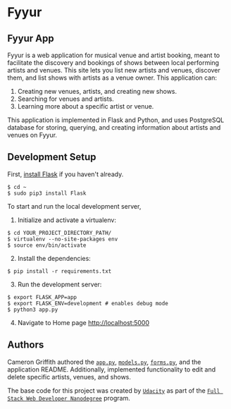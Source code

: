 # Fyyur

## Fyyur App

Fyyur is a web application for musical venue and artist booking, meant to facilitate the discovery and bookings of shows between local performing artists and venues. This site lets you list new artists and venues, discover them, and list shows with artists as a venue owner. This application can:

1) Creating new venues, artists, and creating new shows.
2) Searching for venues and artists.
3) Learning more about a specific artist or venue.

This application is implemented in Flask and Python, and uses PostgreSQL database for storing, querying, and creating information about artists and venues on Fyyur.

## Development Setup

First, [install Flask](http://flask.pocoo.org/docs/1.0/installation/#install-flask) if you haven't already.

  ```
  $ cd ~
  $ sudo pip3 install Flask
  ```

To start and run the local development server,

1. Initialize and activate a virtualenv:
  ```
  $ cd YOUR_PROJECT_DIRECTORY_PATH/
  $ virtualenv --no-site-packages env
  $ source env/bin/activate
  ```

2. Install the dependencies:
  ```
  $ pip install -r requirements.txt
  ```

3. Run the development server:
  ```
  $ export FLASK_APP=app
  $ export FLASK_ENV=development # enables debug mode
  $ python3 app.py
  ```

4. Navigate to Home page [http://localhost:5000](http://localhost:5000)

## Authors

Cameron Griffith authored the [`app.py`](./app.py), [`models.py`](./models.py), [`forms.py`](./forms.py), and the application README. Additionally, implemented functionality to edit and delete specific artists, venues, and shows.

The base code for this project was created by [`Udacity`](https://www.udacity.com) as part of the [`Full Stack Web Developer Nanodegree`](https://www.udacity.com/course/full-stack-web-developer-nanodegree--nd0044) program.
